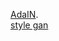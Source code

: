 [AdaIN](https://zhuanlan.zhihu.com/p/143696840).  
[style gan](https://zhuanlan.zhihu.com/p/475949392)
